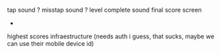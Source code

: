 tap sound ?
misstap sound ?
level complete sound
final score screen
 

-
highest scores infraestructure (needs auth i guess, that sucks, maybe we can use their mobile device id)
